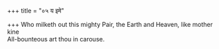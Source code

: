 +++
title = "०५ य इमे"

+++
Who milketh out this mighty Pair, the Earth and Heaven, like mother kine  
     All-bounteous art thou in carouse.